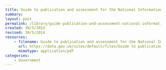 ```yaml
---
title: Guide to publication and assessment for the National Information Infrastructure
summary: 
layout: post
permalink: /library/guide-publication-and-assessment-national-information-infrastructure
created: 30/5/2014
revised: 30/5/2014
resources:
    - filename: Guide to publication and assessment for the National Information Infrastructure.pdf
      url: https://data.gov.uk/sites/default/files/Guide to publication and assessment for the National Information Infrastructure.pdf
      mimetype: application/pdf
categories:
    - Government
---
```


